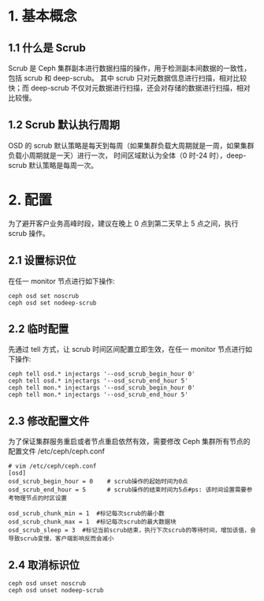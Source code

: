 # 1. 基本概念
## 1.1 什么是 Scrub
Scrub 是 Ceph 集群副本进行数据扫描的操作，用于检测副本间数据的一致性，包括 scrub 和 deep-scrub。
其中 scrub 只对元数据信息进行扫描，相对比较快；而 deep-scrub 不仅对元数据进行扫描，还会对存储的数据进行扫描，相对比较慢。

## 1.2 Scrub 默认执行周期
OSD 的 scrub 默认策略是每天到每周（如果集群负载大周期就是一周，如果集群负载小周期就是一天）进行一次，
时间区域默认为全体（0 时-24 时），deep-scrub 默认策略是每周一次。

# 2. 配置
为了避开客户业务高峰时段，建议在晚上 0 点到第二天早上 5 点之间，执行 scrub 操作。

## 2.1 设置标识位
在任一 monitor 节点进行如下操作:
```plain
ceph osd set noscrub
ceph osd set nodeep-scrub
```

## 2.2 临时配置
先通过 tell 方式，让 scrub 时间区间配置立即生效，在任一 monitor 节点进行如下操作:
```plain
ceph tell osd.* injectargs '--osd_scrub_begin_hour 0'
ceph tell osd.* injectargs '--osd_scrub_end_hour 5'
ceph tell mon.* injectargs '--osd_scrub_begin_hour 0'
ceph tell mon.* injectargs '--osd_scrub_end_hour 5'
```

## 2.3 修改配置文件
为了保证集群服务重启或者节点重启依然有效，需要修改 Ceph 集群所有节点的配置文件 /etc/ceph/ceph.conf
```plain
# vim /etc/ceph/ceph.conf
[osd]
osd_scrub_begin_hour = 0    # scrub操作的起始时间为0点
osd_scrub_end_hour = 5      # scrub操作的结束时间为5点#ps: 该时间设置需要参考物理节点的时区设置
 
osd_scrub_chunk_min = 1  #标记每次scrub的最小数
osd_scrub_chunk_max = 1  #标记每次scrub的最大数据块
osd_scrub_sleep = 3  #标记当前scrub结束，执行下次scrub的等待时间，增加该值，会导致scrub变慢，客户端影响反而会减小
```

## 2.4 取消标识位
```plain
ceph osd unset noscrub
ceph osd unset nodeep-scrub
```

